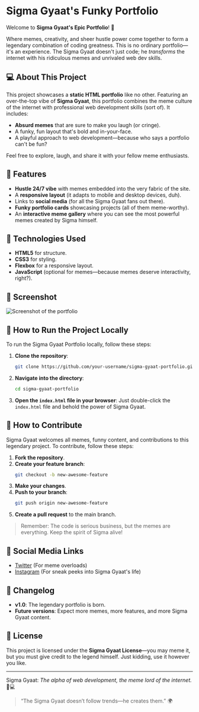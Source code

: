 # Sigma Gyaat's Funky Portfolio

Welcome to **Sigma Gyaat's Epic Portfolio**! 🌟

Where memes, creativity, and sheer hustle power come together to form a legendary combination of coding greatness. This is no ordinary portfolio—it's an experience. The Sigma Gyaat doesn't just code; he *transforms* the internet with his ridiculous memes and unrivaled web dev skills.

## 💻 About This Project

This project showcases a **static HTML portfolio** like no other. Featuring an over-the-top vibe of **Sigma Gyaat**, this portfolio combines the meme culture of the internet with professional web development skills (sort of). It includes:

- **Absurd memes** that are sure to make you laugh (or cringe).
- A funky, fun layout that's bold and in-your-face.
- A playful approach to web development—because who says a portfolio can't be fun?

Feel free to explore, laugh, and share it with your fellow meme enthusiasts.

## 🚀 Features

- **Hustle 24/7 vibe** with memes embedded into the very fabric of the site.
- A **responsive layout** (it adapts to mobile and desktop devices, duh).
- Links to **social media** (for all the Sigma Gyaat fans out there).
- **Funky portfolio cards** showcasing projects (all of them meme-worthy).
- An **interactive meme gallery** where you can see the most powerful memes created by Sigma himself.

## 🎨 Technologies Used

- **HTML5** for structure.
- **CSS3** for styling.
- **Flexbox** for a responsive layout.
- **JavaScript** (optional for memes—because memes deserve interactivity, right?).

## 📸 Screenshot

![Screenshot of the portfolio](https://via.placeholder.com/600x400?text=Sigma+Gyaat+Portfolio+Screenshot)

## 🚧 How to Run the Project Locally

To run the Sigma Gyaat Portfolio locally, follow these steps:

1. **Clone the repository**:
    ```bash
    git clone https://github.com/your-username/sigma-gyaat-portfolio.git
    ```
2. **Navigate into the directory**:
    ```bash
    cd sigma-gyaat-portfolio
    ```
3. **Open the `index.html` file in your browser**:
    Just double-click the `index.html` file and behold the power of Sigma Gyaat.

## 📝 How to Contribute

Sigma Gyaat welcomes all memes, funny content, and contributions to this legendary project. To contribute, follow these steps:

1. **Fork the repository**.
2. **Create your feature branch**:
    ```bash
    git checkout -b new-awesome-feature
    ```
3. **Make your changes**.
4. **Push to your branch**:
    ```bash
    git push origin new-awesome-feature
    ```
5. **Create a pull request** to the main branch.

> Remember: The code is serious business, but the memes are everything. Keep the spirit of Sigma alive!

## 👑 Social Media Links

- [Twitter](https://twitter.com/sigmagyaat) (For meme overloads)
- [Instagram](https://instagram.com/sigmagyaat) (For sneak peeks into Sigma Gyaat's life)

## 📅 Changelog

- **v1.0**: The legendary portfolio is born.
- **Future versions**: Expect more memes, more features, and more Sigma Gyaat content.

## 🥳 License

This project is licensed under the **Sigma Gyaat License**—you may meme it, but you must give credit to the legend himself. Just kidding, use it however you like. 

---

Sigma Gyaat: *The alpha of web development, the meme lord of the internet.* 👑💻

> “The Sigma Gyaat doesn’t follow trends—he creates them.” 🌍
